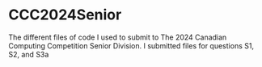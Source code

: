 # CCC2024Senior
The different files of code I used to submit to The 2024 Canadian Computing Competition Senior Division. I submitted files for questions S1, S2, and S3a
